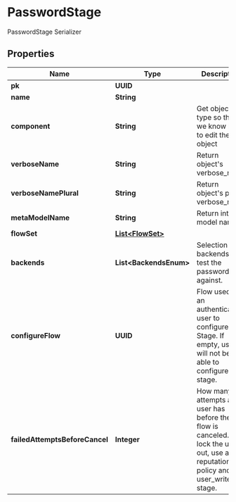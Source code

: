 

# PasswordStage

PasswordStage Serializer

## Properties

| Name | Type | Description | Notes |
|------------ | ------------- | ------------- | -------------|
|**pk** | **UUID** |  |  [readonly] |
|**name** | **String** |  |  |
|**component** | **String** | Get object type so that we know how to edit the object |  [readonly] |
|**verboseName** | **String** | Return object&#39;s verbose_name |  [readonly] |
|**verboseNamePlural** | **String** | Return object&#39;s plural verbose_name |  [readonly] |
|**metaModelName** | **String** | Return internal model name |  [readonly] |
|**flowSet** | [**List&lt;FlowSet&gt;**](FlowSet.md) |  |  [optional] |
|**backends** | **List&lt;BackendsEnum&gt;** | Selection of backends to test the password against. |  |
|**configureFlow** | **UUID** | Flow used by an authenticated user to configure this Stage. If empty, user will not be able to configure this stage. |  [optional] |
|**failedAttemptsBeforeCancel** | **Integer** | How many attempts a user has before the flow is canceled. To lock the user out, use a reputation policy and a user_write stage. |  [optional] |



